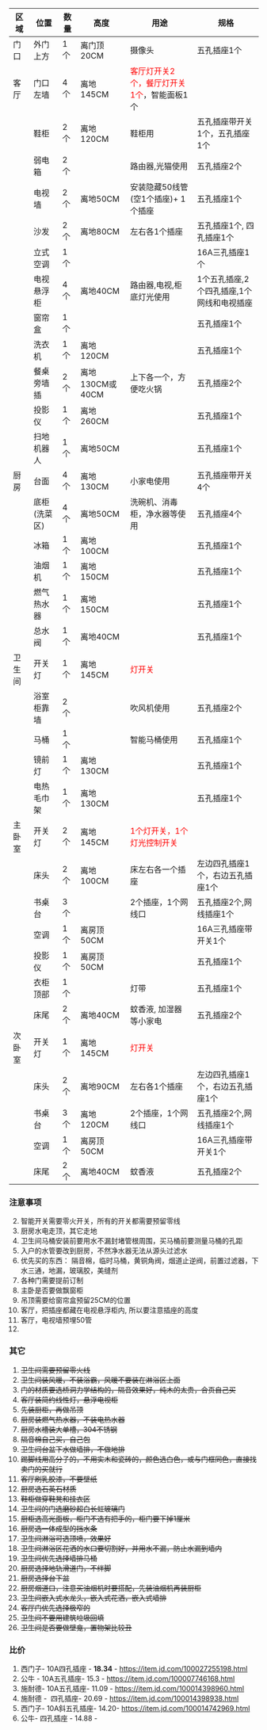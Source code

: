 | 区域   | 位置         | 数量 | 高度            | 用途                                                              | 规格 |
| ------ | ------------ | ---- | --------------- | ----------------------------------------------------------------- | ---- |
| 门口   | 外门上方     | 1个  | 离门顶20CM      | 摄像头                                                            |   五孔插座1个   |
| 客厅   | 门口左墙     | 4个  | 离地145CM       | <font color=red> 客厅灯开关2个，餐厅灯开关1个</font>，智能面板1个 |      |
|        | 鞋柜       | 2个  | 离地120CM       | 鞋柜用                                                            | 五孔插座带开关1个，五孔插座1个         |
|        | 弱电箱       | 2个  |                 | 路由器,光猫使用                                                   |  五孔插座2个    |
|        | 电视墙       | 2个  | 离地50CM        | 安装隐藏50线管(空1个插座)+ 1个插座                                    |    五孔插座1个  |
|        | 沙发         | 2个  | 离地80CM        | 左右各1个插座                                                     |  五孔插座1个, 四孔插座1个   |
|        | 立式空调     | 1个  |                 |                                                                   | 16A三孔插座1个     |
|        | 电视悬浮柜       | 4个  | 离地40CM        | 路由器,电视,柜底灯光使用    |1个五孔插座,2个四孔插座,1个网线和电视插座|
|        | 窗帘盒       | 1个  |                 |                                                                   |五孔插座1个      |
|        | 洗衣机       | 1个  |  离地120CM       |                                                                   |五孔插座1个           |
|        | 餐桌旁墙插   | 2个  | 离地130CM或40CM | 上下各一个，方便吃火锅                                            |五孔插座2个      |
|        | 投影仪       | 1个  | 离地260CM       |                                                                   |五孔插座1个            |
|        | 扫地机器人   | 1个  | 离地50CM        |                                                                   |五孔插座1个           |
| 厨房   | 台面         | 4个  | 离地130CM       | 小家电使用                                                        |  五孔插座带开关4个    |
|        | 底柜(洗菜区) | 4个  | 离地50CM        | 洗碗机、消毒柜，净水器等使用                                      |五孔插座4个|
|        | 冰箱         | 1个  | 离地100CM       |                                                                   |五孔插座1个      |
|        | 油烟机       | 1个  | 离地150CM       |                                                                   |五孔插座1个      |
|        | 燃气热水器   | 1个  | 离地150CM       |                                                                   |五孔插座1个      |
|        | 总水阀       | 1个  | 离地40CM        |                                                                   | 五孔插座1个     |
|  卫生间 | 开关灯   | 1个  | 离地145CM       |         <font color=red>灯开关</font>                                                           |      |
|        | 浴室柜靠墙   | 2个  |                 | 吹风机使用                                                        |五孔插座2个      |
|        | 马桶         | 1个  |                 | 智能马桶使用                                                      |五孔插座1个      |
|        | 镜前灯       | 1个  | 离地130CM       |                                                                   | 五孔插座1个     |
|        | 电热毛巾架   | 1个  | 离地130CM       |                                                                   | 五孔插座1个     |
|  主卧室 | 开关灯           | 2个  | 离地145CM |  <font color=red> 1个灯开关，1个灯光控制开关</font>                                        |      |
|        | 床头         | 2个  | 离地100CM       | 床左右各一个插座                                    | 左边四孔插座1个，右边五孔插座1个      |
|        | 书桌台       | 3个  |                 | 2个插座，1个网线口                                                |五孔插座2个,网线插座1个      |
|        | 空调         | 1个  | 离房顶50CM      |                                                                   |16A三孔插座带开关1个    |
|        | 投影仪       | 1个  | 离房顶50CM      |                                                                   | 五孔插座1个        |
|        | 衣柜顶部     | 1个  |                 | 灯带                                                              |五孔插座1个           |
|        | 床尾         | 2个  | 离地40CM        | 蚊香液, 加湿器等小家电                                                            |   五孔插座2个        |
|  次卧室| 开关灯           | 1个  | 离地145CM       | <font color=red>灯开关</font> |      |
|        | 床头         | 2个  | 离地90CM       | 左右各1个插座                                                     |左边四孔插座1个，右边五孔插座1个      |
|        | 书桌台       | 3个  |   离地120CM      | 2个插座，1个网线口                                                | 五孔插座2个,网线插座1个      |
|        | 空调         | 1个  | 离房顶50CM      |                                                                   | 16A三孔插座带开关1个   |
|        | 床尾         | 2个  | 离地40CM        | 蚊香液                                                            |五孔插座2个      |

### 注意事项
2. 智能开关需要零火开关，所有的开关都需要预留零线
6. 厨房水电走顶，其它走地
20. 卫生间马桶安装前要用水不漏封堵管根周围，买马桶前要测量马桶的孔距
26. 入户的水管要改到厨房，不然净水器无法从源头过滤水
29. 优先买的东西： 隔音棉，临时马桶，黄铜角阀，烟道止逆阀，前置过滤器，下水三通，地漏，玻璃胶，美缝剂
30. 各种门需要提前订制
33. 主卧是否要做飘窗柜
34. 吊顶需要给窗帘盒预留25CM的位置
35. 客厅，把插座都藏在电视悬浮柜内, 所以要注意插座的高度
36. 客厅，电视墙预埋50管
37. 
### 其它
1. ~~卫生间需要预留零火线~~
3. ~~卫生间装风暖，不装浴霸，风暖不要装在淋浴区上面~~
4. ~~门的材质要选桥洞力学结构的，隔音效果好，纯木的太贵，合页自己买~~
5. ~~客厅装简约线性灯，悬浮电视柜~~
7. ~~先装厨柜，再做吊顶~~
8. ~~厨房装燃气热水器，不装电热水器~~
9. ~~厨房水槽装大单槽，304不锈钢~~
10. ~~隔音棉自己买，自己包~~
11. ~~卫生间台盆下水做墙排，不做地排~~
12. ~~踢脚线用高分子的，不用实木和瓷砖的，颜色选白色，或与门框同色，直接找卖门的买就行~~
13. ~~客厅刷乳胶漆，不要壁纸~~
14. ~~厨房选石英石材质~~
15. ~~鞋柜做穿鞋凳和挂衣区~~
16. ~~卫生间的门选磨砂超白长虹玻璃门~~
17. ~~厨柜选高光面板，柜门不选有把手的，柜门要下掉1厘米~~
18. ~~厨房选一体成型的挡水条~~
19. ~~卫生间淋浴可选顶喷，效果好~~
21. ~~卫生间淋浴区花洒的水口要切割好，并用水不漏，防止水漏到墙内~~
22. ~~卫生间优先选择墙排马桶~~
23. ~~厨房选择地轨滑道门，不绊脚~~
24. ~~厨房选择台下盆~~
25. ~~厨房烟道口，注意买油烟机时要搭配，先装油烟机再装厨柜~~
27. ~~卫生间嵌入式水龙头，嵌入式花洒，嵌入式墙排~~
28. ~~客厅门优先选择极窄的~~
31. ~~卫生间不要用建筑垃圾回填~~
32. ~~卫生间是否要做壁龛，置物架比较丑~~


### 比价

1. 西门子- 10A四孔插座 - **18.34** - https://item.jd.com/100027255198.html
2. 公牛 - 10A五孔插座- 15.3 - https://item.jd.com/100007746168.html
3. 施耐德- 10A五孔插座- 11.09 - https://item.jd.com/100014398960.html
4. 施耐德 -  四孔插座- 20.69 - https://item.jd.com/100014398938.html
5. 西门子- 10A斜五孔插座- 14.20- https://item.jd.com/100014742969.html
6. 公牛- 四孔插座 - 14.88 - 